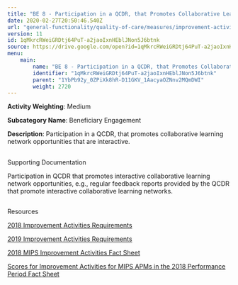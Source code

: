 ```yaml
---
title: "BE 8 - Participation in a QCDR, that Promotes Collaborative Learning Network Opportunities that are Interactive"
date: 2020-02-27T20:50:46.540Z
url: "general-functionality/quality-of-care/measures/improvement-activities-measures/2018-improvement-acti_71.html"
version: 11
id: 1qMkrcRWeiGRDtj64PuT-a2jaoIxnHEblJNon5J6btnk
source: https://drive.google.com/open?id=1qMkrcRWeiGRDtj64PuT-a2jaoIxnHEblJNon5J6btnk
menu:
    main:
        name: "BE 8 - Participation in a QCDR, that Promotes Collaborative Learning Network Opportunities that are Interactive"
        identifier: "1qMkrcRWeiGRDtj64PuT-a2jaoIxnHEblJNon5J6btnk"
        parent: "1YbPb92y_0ZPiXk8hR-D11GKV_1AacyaOZNnv2MQmDWI"
        weight: 2720
---
```









**Activity Weighting**: Medium

**Subcategory Name**: Beneficiary Engagement

**Description**: Participation in a QCDR, that promotes collaborative learning network opportunities that are interactive.







## 

Supporting Documentation

Participation in QCDR that promotes interactive collaborative learning network opportunities, e.g., regular feedback reports provided by the QCDR that promote interactive collaborative learning networks.







## 

Resources

[2018 Improvement Activities Requirements](https://qpp.cms.gov/mips/improvement-activities?py=2018)

[2019 Improvement Activities Requirements](https://qpp.cms.gov/mips/improvement-activities?py=2019)

[2018 MIPS Improvement Activities Fact Sheet](https://qpp.cms.gov/resource/2018%20MIPS%20Improvement%20Activities%20Fact%20Sheet)

[Scores for Improvement Activities for MIPS APMs in the 2018 Performance Period Fact Sheet](https://qpp.cms.gov/resource/2018%20MIPS%20APMs%20improvement%20Activities%20scores%20fact%20sheet)

